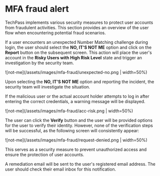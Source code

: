 # MFA fraud alert
TechPass implements various security measures to protect user accounts from fraudulent activities. This section provides an overview of the user flow when encountering potential fraud scenarios.

If a user encounters an unexpected Number Matching challenge during login, the user should select the **NO, IT'S NOT ME** option and click on the **Report** button on the subsequent screen. This action will place the user's account in the **Risky Users with High Risk Level** state and trigger an investigation by the security team.

![not-me](/assets/images/mfa-fraud/unexpected-no.png | width=50%)

Upon selecting the **NO, IT'S NOT ME** option and reporting the incident, the security team will investigate the situation.

If the malicious user or the actual account holder attempts to log in after entering the correct credentials, a warning message will be displayed. 

![not-me](/assets/images/mfa-fraud/acc-risk.png | width=50%)

The user can click the **Verify** button and the user will be provided options for the user to verify their identity. However, none of the verification steps will be successful, as the following screen will consistently appear:

![not-me](/assets/images/mfa-fraud/request-denied.png | width=50%)

This serves as a security measure to prevent unauthorized access and ensure the protection of user accounts.

A remediation email will be sent to the user's registered email address. The user should check their email inbox for this notification.